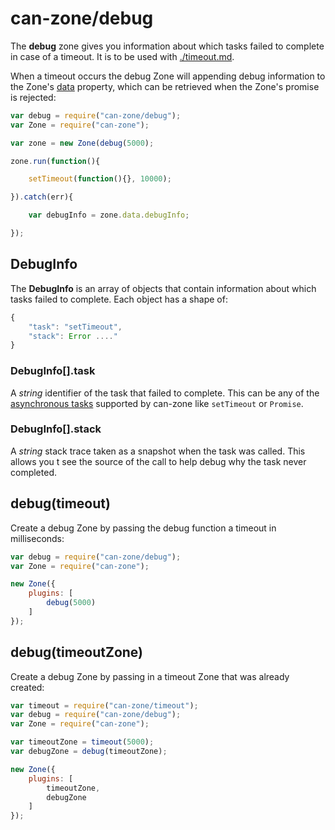 # can-zone/debug

The **debug** zone gives you information about which tasks failed to complete in case of a timeout. It is to be used with [./timeout.md](can-zone/timeout).

When a timeout occurs the debug Zone will appending debug information to the Zone's [data](https://github.com/canjs/can-zone/blob/master/docs/data.md) property, which can be retrieved when the Zone's promise is rejected:

```js
var debug = require("can-zone/debug");
var Zone = require("can-zone");

var zone = new Zone(debug(5000);

zone.run(function(){

	setTimeout(function(){}, 10000);

}).catch(err){

	var debugInfo = zone.data.debugInfo;

});

```

## DebugInfo

The **DebugInfo** is an array of objects that contain information about which tasks failed to complete. Each object has a shape of:

```js
{
	"task": "setTimeout",
	"stack": Error ...."
}
```

### DebugInfo[].task

A *string* identifier of the task that failed to complete. This can be any of the [asynchronous tasks](https://github.com/canjs/can-zone#tasks) supported by can-zone like `setTimeout` or `Promise`.

### DebugInfo[].stack

A *string* stack trace taken as a snapshot when the task was called. This allows you t see the source of the call to help debug why the task never completed.

## debug(timeout)

Create a debug Zone by passing the debug function a timeout in milliseconds:

```js
var debug = require("can-zone/debug");
var Zone = require("can-zone");

new Zone({
	plugins: [
		debug(5000)
	]
});
```

## debug(timeoutZone)

Create a debug Zone by passing in a timeout Zone that was already created:

```js
var timeout = require("can-zone/timeout");
var debug = require("can-zone/debug");
var Zone = require("can-zone");

var timeoutZone = timeout(5000);
var debugZone = debug(timeoutZone);

new Zone({
	plugins: [
		timeoutZone,
		debugZone
	]
});
```
